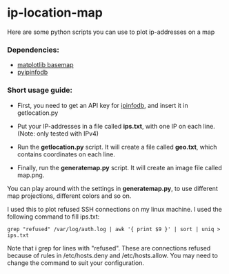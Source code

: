# ip-location-map

Here are some python scripts you can use to plot ip-addresses on a map


### Dependencies:

* [matplotlib basemap](http://matplotlib.org/basemap/)
* [pyipinfodb](https://github.com/mossberg/pyipinfodb)


### Short usage guide:

* First, you need to get an API key for [ipinfodb](http://ipinfodb.com/), and insert it in getlocation.py

* Put your IP-addresses in a file called **ips.txt**, with one IP on each line. (Note: only tested with IPv4)

* Run the **getlocation.py** script. It will create a file called **geo.txt**, which contains coordinates on each line.

* Finally, run the **generatemap.py** script. It will create an image file called map.png.

You can play around with the settings in **generatemap.py**, to use different map projections, different colors and so on.


I used this to plot refused SSH connections on my linux machine. I used the following command to fill ips.txt:

    grep "refused" /var/log/auth.log | awk '{ print $9 }' | sort | uniq > ips.txt

Note that i grep for lines with "refused". These are connections refused because of rules in /etc/hosts.deny and /etc/hosts.allow. You may need to change the command to suit your configuration.
